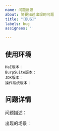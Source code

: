 ```yaml
---
name: 问题反馈
about: 简要描述出现的问题
title: "[BUG]"
labels: bug
assignees: ''

---
```


## 使用环境

```
HaE版本：
BurpSuite版本：
JDK版本：
操作系统版本：
```

## 问题详情

问题描述：

出现的场景：
